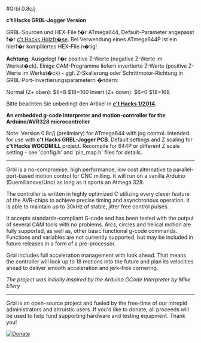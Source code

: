 #Grbl 0.8c/j 

**c't Hacks GRBL-Jogger Version**

GRBL-Sourcen und HEX-File f�r ATmega644, Default-Parameter angepasst f�r [c't Hacks Holzfr�se](https://github.com/heise/WOODMILL). Bei Verwendung eines ATmega644P ist ein hierf�r kompiliertes HEX-File n�tig!

**Achtung:** Ausgelegt f�r positive Z-Werte (negative Z-Werte im Werkst�ck). Einige CAM-Programme liefern invertierte Z-Werte (positive Z-Werte im Werkst�ck) - ggf. Z-Skalierung oder Schrittmotor-Richtung in GRBL-Port-Invertierungsparametern �ndern:

Normal (Z+ oben): $6=8  $18=160
Invert (Z+ down): $6=0  $18=168

Bitte beachten Sie unbedingt den Artikel in **[c't Hacks 1/2014](http://heise.de/-2109420)**.

**An embedded g-code interpreter and motion-controller for the Arduino/AVR328 microcontroller**

Note: Version 0.8c/j (prelimiary) for ATmega644 with jog control. Intended for 
use with **c't Hacks GRBL-Jogger PCB**. Default settings and Z scaling for **c't 
Hacks WOODMILL** project. Recompile for 644P or different Z scale setting - see 
'config.h' and 'pin_map.h' files for details.

------------

Grbl is a no-compromise, high performance, low cost alternative to parallel-port-based motion control for CNC milling. It will run on a vanilla Arduino (Duemillanove/Uno) as long as it sports an Atmega 328. 

The controller is written in highly optimized C utilizing every clever feature of the AVR-chips to achieve precise timing and asynchronous operation. It is able to maintain up to 30kHz of stable, jitter free control pulses.

It accepts standards-compliant G-code and has been tested with the output of several CAM tools with no problems. Arcs, circles and helical motion are fully supported, as well as, other basic functional g-code commands. Functions and variables are not currently supported, but may be included in future releases in a form of a pre-processor.

Grbl includes full acceleration management with look ahead. That means the controller will look up to 18 motions into the future and plan its velocities ahead to deliver smooth acceleration and jerk-free cornering.

_The project was initially inspired by the Arduino GCode Interpreter by Mike Ellery_

-------------

Grbl is an open-source project and fueled by the free-time of our intrepid administrators and altruistic users. If you'd like to donate, all proceeds will be used to help fund supporting hardware and testing equipment. Thank you!

[![Donate](https://www.paypalobjects.com/en_US/i/btn/btn_donate_LG.gif)](https://www.paypal.com/cgi-bin/webscr?cmd=_s-xclick&hosted_button_id=YNQZV7GRGQKVY)


